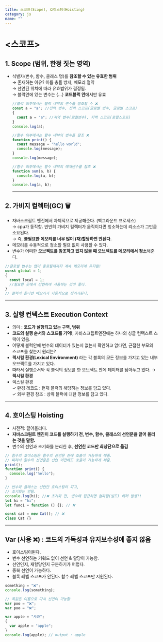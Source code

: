 ```yaml
---
title: 스코프(Scope), 호이스팅(Hoisting)
category: js
name: ""
---
```


# <스코프>

## 1. Scope (범위, 한정 짓는 영역)

- 식별자(변수, 함수, 클래스 명)를 **참조할 수 있는 유효한 범위**  
  → 존재하는 이유? 이름 충돌 방지, 메모리 절약  
  → 선언된 위치에 따라 유효범위가 결정됨.  
  → 블럭안에 있는 변수는 {...} **코드블럭 안**에서만 유효

  ```javascript
  //블럭 외부에서는 블럭 내부의 변수를 참조할 수 ❌
  const a = "a"; //전역 변수, 전역 스코프(글로벌 변수, 글로벌 스코프)
  {
    const a = "a"; //지역 변수(로컬변수), 지역 스코프(로컬스코프)
  }
  console.log(a);

  //함수 외부에서는 함수 내부의 변수를 참조 ❌
  function print() {
    const message = "hello world";
    console.log(message);
  }
  console.log(message);

  //함수 외부에서는 함수 내부의 매개변수를 참조 ❌
  function sum(a, b) {
    console.log(a, b);
  }
  console.log(a, b);
  ```

  ***

## 2. 가비지 컬렉터(GC) 🗑

- 자바스크립트 엔진에서 자체적으로 제공해준다. (백그라운드 프로세스)  
  → cpu가 동작함. 빈번히 가비지 컬렉터가 움직이다면 청소하는데 리소스가 그만큼 소요된다.  
  → 즉, **불필요한 메모리를 너무 많이 (재)할당하면 안된다.**
- 메모리를 수동적으로 청소할 필요 없이 사용할 수 있다.
- 변수가 어떠한 **오브젝트를 참조하고 있지 않을 때 오브젝트를 메모리에서 청소**해준다.

```javascript
//글로벌 변수는 앱이 종료될때까지 계속 메모리에 유지됨!
const global = 1;
{
  const local = 1;
  //필요한 곳에서 선언하여 사용하는 것이 좋다.
}
// 블럭이 끝나면 메모리가 자동적으로 정리가된다.
```

---

## 3. 실행 컨텍스트 Execution Context

- 의미 : **코드가 실행되고 있는 구역, 범위**
- **코드의 실행 순서와 스코프를 기억!**, 자바스크립트엔진에는 하나의 싱글 컨텍스트 스택이 있음.
- 어떻게 블럭안에 변수의 데이터가 있는지 없는지 확인하고 없다면, 근접한 부모의 스코프를 찾는지 원리는?
- **렉시컬 환경(Lexical Environment)** 라는 각 블록의 모든 정보를 가지고 있는 내부 오브젝트를 가지고 있다.
- 따라서 실행순서와 각 블럭의 정보를 한 오브젝트 안에 데이터를 담아두고 있다. → **렉시컬 환경**
- 렉스컬 환경  
  ✓ 환경 레코드 : 현재 블럭의 해당하는 정보를 담고 있다.  
  ✓ 외부 환경 참조 : 상위 블럭에 대한 정보를 담고 있다.

---

## 4. 호이스팅 Hoisting

- 사전적: 끌어올리다.
- **자바스크림트 엔진이 코드를 실행하기 전, 변수, 함수, 클래스의 선언문을 끌어 올리는 것을 말함.**
- 변수의 선언과 초기화를 분리한 후, **선언한 코드만 최상단으로 옮김**

```javascript
// 함수의 호이스팅은 함수의 선언문 전에 호출이 가능하게 해줌.
// 따라서 함수의 선언문은 선언 이전에도 호출이 가능하게 해줌.
print();
function print() {
  console.log("hello");
}

// 변수와 클래스는 선언만 호이스팅이 되고,
// 초기화는 안됨.
console.log(hi); //❌ 초기화 전, 변수에 접근하면 컴파일(빌드) 에러 발생!!
let hi = "hi";
let func1 = function () {}; // ❌

const cat = new Cat(); // ❌
class Cat {}
```

---

## Var (사용 ❌) : 코드의 가독성과 유지보수성에 좋지 않음

- 호이스팅이된다.
- 변수 선언하는 키워드 없이 선언 & 할당이 가능함.
- 선언인지, 재할당인지 구분하기가 어렵다.
- 중복 선언이 가능하다.
- 블록 레벨 스코프가 안된다. 함수 레벨 스코프만 지원된다.

```javascript
something = "❌";
console.log(something);

// 똑같은 이름으로 다시 선언이 가능함
var poo = "❌";
var poo = "❌";

var apple = "사과";
{
  var apple = "apple";
}
console.log(apple); // output : apple
```

